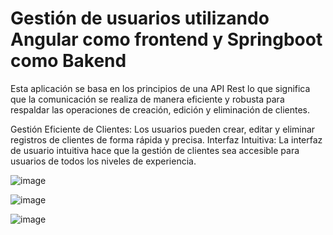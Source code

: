# Gestión de usuarios utilizando Angular como frontend y Springboot como Bakend

Esta aplicación se basa en los principios de una API Rest lo que significa que la comunicación se realiza de manera eficiente y  robusta para respaldar las operaciones de creación, edición y eliminación de clientes.

Gestión Eficiente de Clientes: Los usuarios pueden crear, editar y eliminar registros de clientes de forma rápida y precisa.
Interfaz Intuitiva: La interfaz de usuario intuitiva hace que la gestión de clientes sea accesible para usuarios de todos los niveles de experiencia.

![image](https://github.com/joanvasquez21/gestion-usuarios-angular-apirest-springboot/assets/70104624/70787bff-9581-439c-864f-d423a08634ad)

![image](https://github.com/joanvasquez21/gestion-usuarios-angular-apirest-springboot/assets/70104624/bf7871b0-f746-4d4e-ace5-5ea7de8479f2)


![image](https://github.com/joanvasquez21/gestion-usuarios-angular-apirest-springboot/assets/70104624/7e5488d3-1686-4672-8072-f6a0bb790f89)
